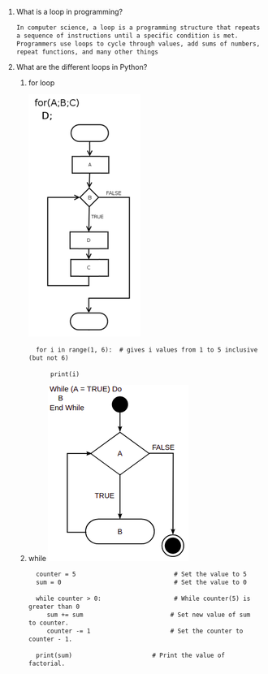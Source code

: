 
1. What is a loop in programming?
   
       In computer science, a loop is a programming structure that repeats a sequence of instructions until a specific condition is met. Programmers use loops to cycle through values, add sums of numbers, repeat functions, and many other things

       

2. What are the different loops in Python?
   1. for loop
   
      ![alt text right]( For-loop-diagram.png "for loop")
   
            for i in range(1, 6):  # gives i values from 1 to 5 inclusive (but not 6)

                print(i)

   2. while
      ![While loop right]( while-loop.png "while loop")

            counter = 5                           # Set the value to 5 
            sum = 0                               # Set the value to 0

            while counter > 0:                    # While counter(5) is greater than 0  
               sum += sum                        # Set new value of sum to counter.
               counter -= 1                      # Set the counter to counter - 1.

            print(sum)                      # Print the value of factorial.

 